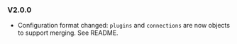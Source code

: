 
### V2.0.0

- Configuration format changed: `plugins` and `connections` are now objects to support merging. See README.
